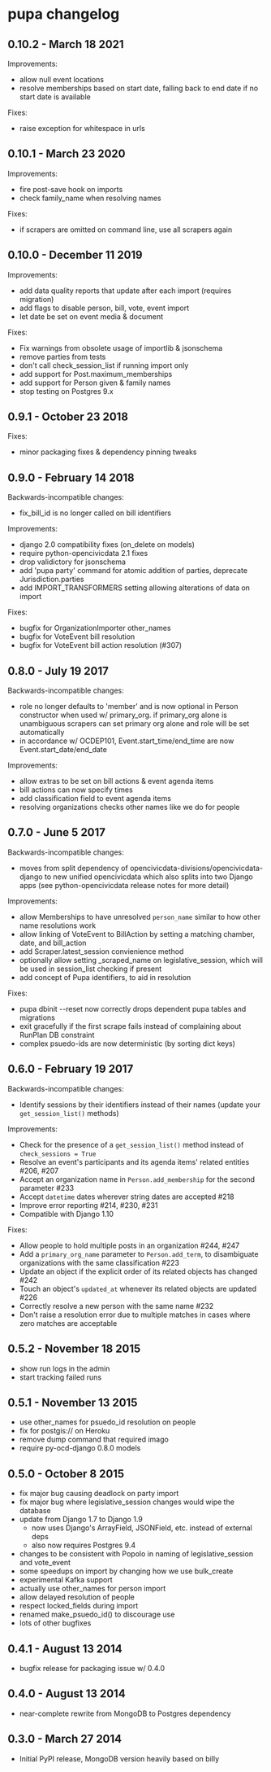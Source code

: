 # pupa changelog

## 0.10.2 - March 18 2021

Improvements:

* allow null event locations
* resolve memberships based on start date, falling back to end date if no start date is available

Fixes:

* raise exception for whitespace in urls

## 0.10.1 - March 23 2020

Improvements:

* fire post-save hook on imports
* check family_name when resolving names

Fixes:

* if scrapers are omitted on command line, use all scrapers again

## 0.10.0 - December 11 2019

Improvements:

* add data quality reports that update after each import (requires migration)
* add flags to disable person, bill, vote, event import
* let date be set on event media & document

Fixes:

* Fix warnings from obsolete usage of importlib & jsonschema
* remove parties from tests
* don't call check_session_list if running import only
* add support for Post.maximum_memberships
* add support for Person given & family names
* stop testing on Postgres 9.x

## 0.9.1 - October 23 2018

Fixes:

* minor packaging fixes & dependency pinning tweaks


## 0.9.0 - February 14 2018

Backwards-incompatible changes:

* fix_bill_id is no longer called on bill identifiers

Improvements:

* django 2.0 compatibility fixes (on_delete on models)
* require python-opencivicdata 2.1 fixes
* drop validictory for jsonschema
* add 'pupa party' command for atomic addition of parties, deprecate Jurisdiction.parties
* add IMPORT_TRANSFORMERS setting allowing alterations of data on import

Fixes:

* bugfix for OrganizationImporter other_names
* bugfix for VoteEvent bill resolution
* bugfix for VoteEvent bill action resolution (#307)


## 0.8.0 - July 19 2017

Backwards-incompatible changes:

* role no longer defaults to 'member' and is now optional in Person constructor
  when used w/ primary_org. if primary_org alone is unambiguous scrapers
  can set primary org alone and role will be set automatically
* in accordance w/ OCDEP101, Event.start_time/end_time are now
  Event.start_date/end_date

Improvements:

* allow extras to be set on bill actions & event agenda items
* bill actions can now specify times
* add classification field to event agenda items
* resolving organizations checks other names like we do for people

## 0.7.0 - June 5 2017

Backwards-incompatible changes:

* moves from split dependency of opencivicdata-divisions/opencivicdata-django
  to new unified opencivicdata which also splits into two Django apps
  (see python-opencivicdata release notes for more detail)

Improvements:

* allow Memberships to have unresolved `person_name` similar to how other
  name resolutions work
* allow linking of VoteEvent to BillAction by setting a matching chamber,
  date, and bill\_action
* add Scraper.latest\_session convienience method
* optionally allow setting \_scraped\_name on legislative\_session, which will
  be used in session\_list checking if present
* add concept of Pupa identifiers, to aid in resolution

Fixes:

* pupa dbinit --reset now correctly drops dependent pupa tables and migrations
* exit gracefully if the first scrape fails instead of complaining about RunPlan
  DB constraint
* complex psuedo-ids are now deterministic (by sorting dict keys)


## 0.6.0 - February 19 2017

Backwards-incompatible changes:

* Identify sessions by their identifiers instead of their names (update your `get_session_list()` methods)

Improvements:

* Check for the presence of a `get_session_list()` method instead of `check_sessions = True`
* Resolve an event's participants and its agenda items' related entities #206, #207
* Accept an organization name in `Person.add_membership` for the second parameter #233
* Accept `datetime` dates wherever string dates are accepted #218
* Improve error reporting #214, #230, #231
* Compatible with Django 1.10

Fixes:

* Allow people to hold multiple posts in an organization #244, #247
* Add a `primary_org_name` parameter to `Person.add_term`, to disambiguate organizations with the same classification #223
* Update an object if the explicit order of its related objects has changed #242
* Touch an object's `updated_at` whenever its related objects are updated #226
* Correctly resolve a new person with the same name #232
* Don't raise a resolution error due to multiple matches in cases where zero matches are acceptable

## 0.5.2 - November 18 2015

* show run logs in the admin
* start tracking failed runs

## 0.5.1 - November 13 2015

* use other\_names for psuedo\_id resolution on people
* fix for postgis:// on Heroku
* remove dump command that required imago
* require py-ocd-django 0.8.0 models

## 0.5.0 - October 8 2015

* fix major bug causing deadlock on party import
* fix major bug where legislative\_session changes would wipe the database
* update from Django 1.7 to Django 1.9
    * now uses Django's ArrayField, JSONField, etc. instead of external deps
    * also now requires Postgres 9.4
* changes to be consistent with Popolo in naming of legislative\_session and vote\_event
* some speedups on import by changing how we use bulk\_create
* experimental Kafka support
* actually use other\_names for person import
* allow delayed resolution of people
* respect locked\_fields during import
* renamed make\_psuedo\_id() to discourage use
* lots of other bugfixes

## 0.4.1 - August 13 2014

* bugfix release for packaging issue w/ 0.4.0

## 0.4.0 - August 13 2014

* near-complete rewrite from MongoDB to Postgres dependency

## 0.3.0 - March 27 2014

* Initial PyPI release, MongoDB version heavily based on billy
